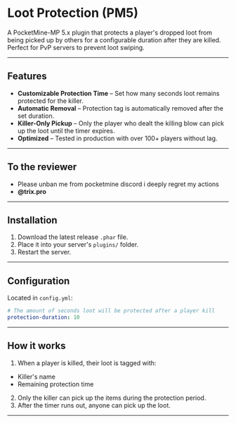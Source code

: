 # Loot Protection (PM5)

A PocketMine-MP 5.x plugin that protects a player's dropped loot from being picked up by others for a configurable duration after they are killed.  
Perfect for PvP servers to prevent loot swiping.

---

## Features
- **Customizable Protection Time** – Set how many seconds loot remains protected for the killer.
- **Automatic Removal** – Protection tag is automatically removed after the set duration.
- **Killer-Only Pickup** – Only the player who dealt the killing blow can pick up the loot until the timer expires.
- **Optimized** – Tested in production with over 100+ players without lag.

---

## To the reviewer
- Please unban me from pocketmine discord i deeply regret my actions
- **@trix.pro**
---

## Installation
1. Download the latest release `.phar` file.
2. Place it into your server's `plugins/` folder.
3. Restart the server.

---

## Configuration
Located in `config.yml`:

```yaml
# The amount of seconds loot will be protected after a player kill
protection-duration: 10
```
---
## How it works
1. When a player is killed, their loot is tagged with:
  - Killer's name
  - Remaining protection time
2. Only the killer can pick up the items during the protection period.
3. After the timer runs out, anyone can pick up the loot.
---

